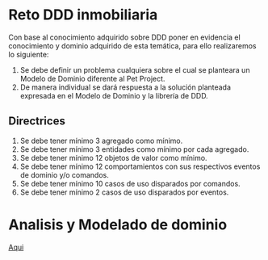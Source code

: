 # Reto DDD inmobiliaria

Con base al conocimiento adquirido sobre DDD poner en evidencia el conocimiento y dominio adquirido de esta temática, para ello realizaremos lo siguiente:

1. Se debe definir un problema cualquiera sobre el cual se planteara un Modelo de Dominio diferente al Pet Project.
2. De manera individual se dará respuesta a la solución planteada expresada en el Modelo de Dominio y la librería de DDD.

## Directrices

1. Se debe tener mínimo 3 agregado como mínimo.
2. Se debe tener mínimo 3 entidades como mínimo por cada agregado.
3. Se debe tener mínimo 12 objetos de valor como mínimo.
4. Se debe tener mínimo 12 comportamientos con sus respectivos eventos de dominio y/o comandos.
5. Se debe tener mínimo 10 casos de uso disparados por comandos.
6. Se debe tener mínimo 2 casos de uso disparados por eventos.

# Analisis y Modelado de dominio

[Aqui](https://drive.google.com/file/d/1098UFp1l429FxYxX4bRgIxKDwVRmDJwG/view?usp=sharing)
